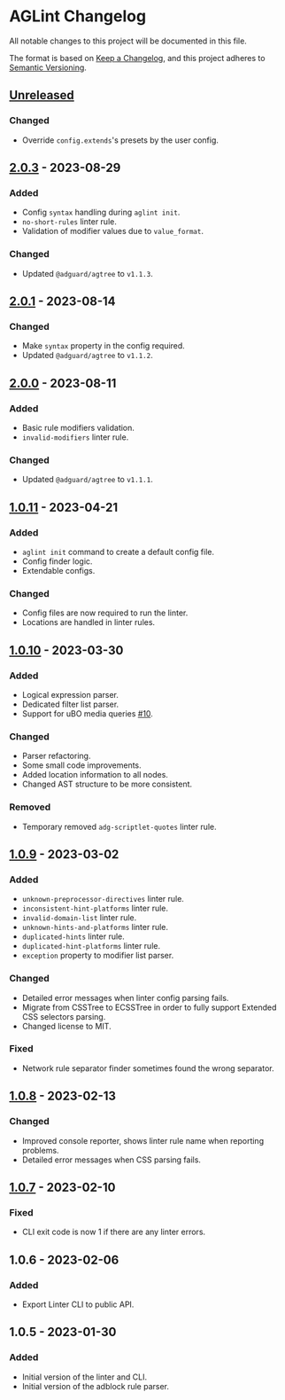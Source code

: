 # AGLint Changelog

All notable changes to this project will be documented in this file.

The format is based on [Keep a Changelog][keepachangelog], and this project adheres to [Semantic Versioning][semver].

## [Unreleased]

### Changed

- Override `config.extends`'s presets by the user config.


## [2.0.3] - 2023-08-29

### Added

- Config `syntax` handling during `aglint init`.
- `no-short-rules` linter rule.
- Validation of modifier values due to `value_format`.

### Changed

- Updated `@adguard/agtree` to `v1.1.3`.


## [2.0.1] - 2023-08-14

### Changed

- Make `syntax` property in the config required.
- Updated `@adguard/agtree` to `v1.1.2`.


## [2.0.0] - 2023-08-11

### Added

- Basic rule modifiers validation.
- `invalid-modifiers` linter rule.

### Changed

- Updated `@adguard/agtree` to `v1.1.1`.


## [1.0.11] - 2023-04-21

### Added

- `aglint init` command to create a default config file.
- Config finder logic.
- Extendable configs.

### Changed

- Config files are now required to run the linter.
- Locations are handled in linter rules.


## [1.0.10] - 2023-03-30

### Added

- Logical expression parser.
- Dedicated filter list parser.
- Support for uBO media queries [#10].

### Changed

- Parser refactoring.
- Some small code improvements.
- Added location information to all nodes.
- Changed AST structure to be more consistent.

### Removed

- Temporary removed `adg-scriptlet-quotes` linter rule.


## [1.0.9] - 2023-03-02

### Added

- `unknown-preprocessor-directives` linter rule.
- `inconsistent-hint-platforms` linter rule.
- `invalid-domain-list` linter rule.
- `unknown-hints-and-platforms` linter rule.
- `duplicated-hints` linter rule.
- `duplicated-hint-platforms` linter rule.
- `exception` property to modifier list parser.

### Changed

- Detailed error messages when linter config parsing fails.
- Migrate from CSSTree to ECSSTree in order to fully support Extended CSS selectors parsing.
- Changed license to MIT.

### Fixed

- Network rule separator finder sometimes found the wrong separator.


## [1.0.8] - 2023-02-13

### Changed

- Improved console reporter, shows linter rule name when reporting problems.
- Detailed error messages when CSS parsing fails.


## [1.0.7] - 2023-02-10

### Fixed

- CLI exit code is now 1 if there are any linter errors.


## 1.0.6 - 2023-02-06

### Added

- Export Linter CLI to public API.


## 1.0.5 - 2023-01-30

### Added

- Initial version of the linter and CLI.
- Initial version of the adblock rule parser.

[Unreleased]: https://github.com/AdguardTeam/AGLint/compare/v2.0.3...HEAD
[2.0.3]: https://github.com/AdguardTeam/AGLint/compare/v2.0.1...v2.0.3
[2.0.1]: https://github.com/AdguardTeam/AGLint/compare/v2.0.0...v2.0.1
[2.0.0]: https://github.com/AdguardTeam/AGLint/compare/v1.0.11...v2.0.0
[1.0.11]: https://github.com/AdguardTeam/AGLint/compare/v1.0.10...v1.0.11
[1.0.10]: https://github.com/AdguardTeam/AGLint/compare/v1.0.9...v1.0.10
[1.0.9]: https://github.com/AdguardTeam/AGLint/compare/v1.0.8...v1.0.9
[1.0.8]: https://github.com/AdguardTeam/AGLint/compare/v1.0.7...v1.0.8
[1.0.7]: https://github.com/AdguardTeam/AGLint/compare/v1.0.6...v1.0.7
<!-- v1.0.6 is the "oldest" tag -->
<!-- that's why the list of links starts with [1.0.7] -->
<!-- i.e. it is impossible to create compare url for 1.0.5 and 1.0.6 -->

[keepachangelog]: https://keepachangelog.com/en/1.0.0/
[semver]: https://semver.org/spec/v2.0.0.html
[#10]: https://github.com/AdguardTeam/AGLint/issues/10
